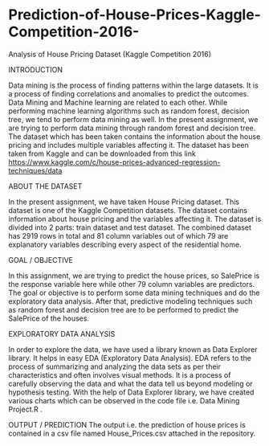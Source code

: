 # Prediction-of-House-Prices-Kaggle-Competition-2016-
Analysis of House Pricing Dataset (Kaggle Competition 2016)

INTRODUCTION

Data mining is the process of finding patterns within the large datasets. It is a process of finding correlations and anomalies to predict the outcomes. Data Mining and Machine learning are related to each other. While performing machine learning algorithms such as random forest, decision tree, we tend to perform data mining as well. In the present assignment, we are trying to perform data mining through random forest and decision tree. The dataset which has been taken contains the information about the house pricing and includes multiple variables affecting it. The dataset has been taken from Kaggle and can be downloaded from this link https://www.kaggle.com/c/house-prices-advanced-regression-techniques/data


ABOUT THE DATASET

In the present assignment, we have taken House Pricing dataset. This dataset is one of the Kaggle Competition datasets. The dataset contains information about house pricing and the variables affecting it. The dataset is divided into 2 parts: train dataset and test dataset. The combined dataset has 2919 rows in total and 81 column variables out of which 79 are explanatory variables describing every aspect of the residential home.  
     

GOAL / OBJECTIVE

In this assignment, we are trying to predict the house prices, so SalePrice is the response variable here while other 79 column variables are predictors. The goal or objective is to perform some data mining techniques and do the exploratory data analysis. After that, predictive modeling techniques such as random forest and decision tree are to be performed to predict the SalePrice of the houses.


EXPLORATORY DATA ANALYSIS

In order to explore the data, we have used a library known as Data Explorer library. It helps in easy EDA (Exploratory Data Analysis). EDA refers to the process of summarizing and analyzing the data sets as per their characteristics and often involves visual methods. It is a process of carefully observing the data and what the data tell us beyond modeling or hypothesis testing. With the help of Data Explorer library, we have created various charts which can be observed in the code file i.e. Data Mining Project.R .


OUTPUT / PREDICTION
The output i.e. the prediction of house prices is contained in a csv file named House_Prices.csv attached in the repository.
   
 


 
